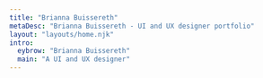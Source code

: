 ```yaml
---
title: "Brianna Buissereth"
metaDesc: "Brianna Buissereth - UI and UX designer portfolio"
layout: "layouts/home.njk"
intro:
  eybrow: "Brianna Buissereth"
  main: "A UI and UX designer"
---
```

